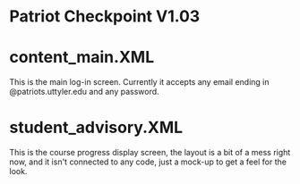 # Patriot Checkpoint V1.03

# content_main.XML 
This is the main log-in screen. Currently it accepts any email ending in @patriots.uttyler.edu and any password.

# student_advisory.XML
This is the course progress display screen, the layout is a bit of a mess right now, and it isn't connected to any code,
just a mock-up to get a feel for the look.
